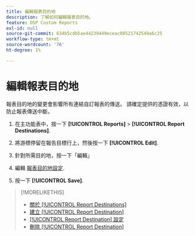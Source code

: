 ```yaml
---
title: 編輯報表目的地
description: 了解如何編輯報表目的地。
feature: DSP Custom Reports
exl-id: null
source-git-commit: 634b5cdb5ae44239449eceac00521742549a6c25
workflow-type: tm+mt
source-wordcount: '76'
ht-degree: 1%

---
```



# 編輯報表目的地

報表目的地的變更會影響所有連結自訂報表的傳送。 請確定提供的憑證有效，以防止報表傳送中斷。

1. 在主功能表中，按一下 **[!UICONTROL Reports]** > **[!UICONTROL Report Destinations]**.

1. 將游標停留在報告目標行上，然後按一下 **[!UICONTROL Edit]**.

1. 針對所需目的地，按一下「編輯」

1. 編輯 [報表目的地設定](/help/dsp/reports/report-destinations/report-destination-settings.md).

1. 按一下 **[!UICONTROL Save]**.

>[!MORELIKETHIS]
>
>* [關於 [!UICONTROL Report Destinations]](/help/dsp/reports/report-destinations/report-destination-about.md)
>* [建立 [!UICONTROL Report Destination]](/help/dsp/reports/report-destinations/report-destination-create.md)
>* [[!UICONTROL Report Destination] 設定](/help/dsp/reports/report-destinations/report-destination-settings.md)
>* [刪除 [!UICONTROL Report Destination]](/help/dsp/reports/report-destinations/report-destination-delete.md)

